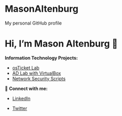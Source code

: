 # MasonAltenburg
My personal GitHub profile
<p align="center">
 

# Hi, I’m Mason Altenburg 👋

**Information Technology Projects:**  
- [osTicket Lab](https://github.com/MasonAltenburg/osTicket-Lab)  
- [AD Lab with VirtualBox](https://github.com/mason-altenburg/Configuring-On-premises-Active-Directory-with-Virtual-Box)  
- [Network Security Scripts](https://github.com/MasonAltenburg/aws-network-security)  

🤳 **Connect with me:**  
- [LinkedIn](https://linkedin.com/in/your‑profile)  

- [Twitter](https://twitter.com/your‑handle)
